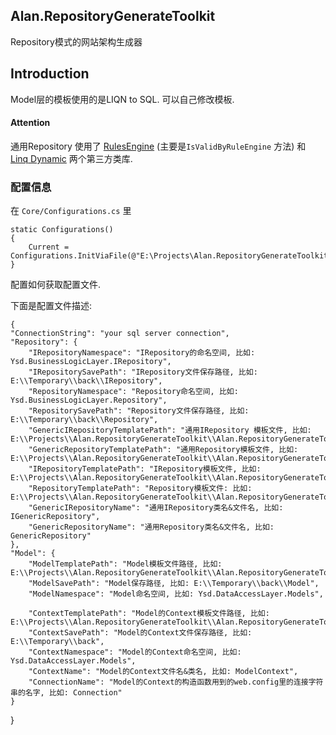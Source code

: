 ## Alan.RepositoryGenerateToolkitRepository模式的网站架构生成器## IntroductionModel层的模板使用的是LIQN to SQL. 可以自己修改模板.#### Attention通用Repository 使用了 [RulesEngine](https://www.nuget.org/packages/athoma13.RulesEngine/) (主要是``IsValidByRuleEngine`` 方法) 和 [Linq Dynamic](https://www.nuget.org/packages/AlanWay.System.Linq.Dynamic/) 两个第三方类库.### 配置信息在 ``Core/Configurations.cs`` 里	static Configurations()	{		Current = Configurations.InitViaFile(@"E:\Projects\Alan.RepositoryGenerateToolkit\Alan.RepositoryGenerateToolkit\Template\configuration.json");	}配置如何获取配置文件.下面是配置文件描述:        	{    "ConnectionString": "your sql server connection",    "Repository": {        "IRepositoryNamespace": "IRepository的命名空间, 比如: Ysd.BusinessLogicLayer.IRepository",        "IRepositorySavePath": "IRepository文件保存路径, 比如: E:\\Temporary\\back\\IRepository",        "RepositoryNamespace": "Repository命名空间, 比如: Ysd.BusinessLogicLayer.Repository",        "RepositorySavePath": "Repository文件保存路径, 比如: E:\\Temporary\\back\\Repository",        "GenericIRepositoryTemplatePath": "通用IRepository 模板文件, 比如: E:\\Projects\\Alan.RepositoryGenerateToolkit\\Alan.RepositoryGenerateToolkit\\Template\\GenericIRepository.temp",        "GenericRepositoryTemplatePath": "通用Repository模板文件, 比如: E:\\Projects\\Alan.RepositoryGenerateToolkit\\Alan.RepositoryGenerateToolkit\\Template\\GenericRepository.temp",        "IRepositoryTemplatePath": "IRepository模板文件, 比如: E:\\Projects\\Alan.RepositoryGenerateToolkit\\Alan.RepositoryGenerateToolkit\\Template\\IRepository.temp",        "RepositoryTemplatePath": "Repository模板文件: 比如: E:\\Projects\\Alan.RepositoryGenerateToolkit\\Alan.RepositoryGenerateToolkit\\Template\\Repository.temp",        "GenericIRepositoryName": "通用IRepository类名&文件名, 比如: IGenericRepository",        "GenericRepositoryName": "通用Repository类名&文件名, 比如: GenericRepository"    },    "Model": {        "ModelTemplatePath": "Model模板文件路径, 比如: E:\\Projects\\Alan.RepositoryGenerateToolkit\\Alan.RepositoryGenerateToolkit\\Template\\Model.temp",        "ModelSavePath": "Model保存路径, 比如: E:\\Temporary\\back\\Model",        "ModelNamespace": "Model命名空间, 比如: Ysd.DataAccessLayer.Models",        "ContextTemplatePath": "Model的Context模板文件路径, 比如: E:\\Projects\\Alan.RepositoryGenerateToolkit\\Alan.RepositoryGenerateToolkit\\Template\\Context.temp",        "ContextSavePath": "Model的Context文件保存路径, 比如: E:\\Temporary\\back",        "ContextNamespace": "Model的Context命名空间, 比如: Ysd.DataAccessLayer.Models",        "ContextName": "Model的Context文件名&类名, 比如: ModelContext",        "ConnectionName": "Model的Context的构造函数用到的web.config里的连接字符串的名字, 比如: Connection"    }}